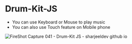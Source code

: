 # Drum-Kit-JS
- You can use Keyboard or Mouse to play music
- You can also use Touch feature on Mobile phone

![FireShot Capture 041 - Drum-Kit JS - sharjeeldev github io](https://user-images.githubusercontent.com/61178058/77851396-6d6b6300-71f2-11ea-8386-c40e33b01fe8.png)


